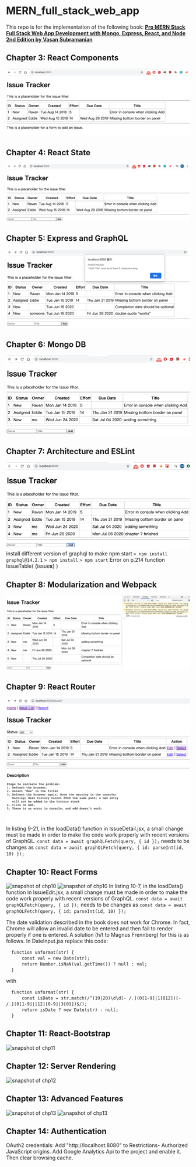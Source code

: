 # MERN_full_stack_web_app

This repo is for the implementation of the following book:
[**Pro MERN Stack Full Stack Web App Development with Mongo, Express, React, and Node 2nd Edition by Vasan Subramanian**](https://www.apress.com/gp/book/9781484243909)

## Chapter 3: React Components
![snapshot of chp3](./snapshot/chp3_snapshot.png)

## Chapter 4: React State
![snapshot of chp4](./snapshot/chp4_snapshot.png)

## Chapter 5: Express and GraphQL
![snapshot of chp5](./snapshot/chp5_snapshot.png)

## Chapter 6: Mongo DB
![snapshot of chp6](./snapshot/chp6_snapshot.png)

## Chapter 7: Architecture and ESLint
![snapshot of chp7](./snapshot/chp7_snapshot.png)
install different version of graphql to make npm start
`> npm install graphql@14.2.1`
`> npm install`
`> npm start`
Error on p.214 function IssueTable( {issue<b>s</b>} )

## Chapter 8: Modularization and Webpack
![snapshot of chp8](./snapshot/chp8_snapshot.png)

## Chapter 9: React Router
![snapshot of chp9](./snapshot/chp9_snapshot.png)
In listing 9-21, in the loadData() function in IssueDetail.jsx, a small change must be made in order to make the code work properly with recent versions of GraphQL.
  ```const data = await graphQLFetch(query, { id });```
needs to be changes as
  ```const data = await graphQLFetch(query, { id: parseInt(id, 10) });```

## Chapter 10: React Forms
![snapshot of chp10](./snapshot/chp10_1_snapshot.png)
![snapshot of chp10](./snapshot/chp10_2_snapshot.png)
 In listing 10-7, in the loadData() function in IssueEdit.jsx, a small change 
 must be made in order to make the code work properly with recent versions of GraphQL. 
  ```const data = await graphQLFetch(query, { id });```
needs to be changes as
  ```const data = await graphQLFetch(query, { id: parseInt(id, 10) });```

The date validation described in the book does not work for Chrome. In fact, Chrome will allow an invalid date to be entered and then fail to render properly if one is entered. A solution (h/t to Magnus Frennberg) for this is as follows. In DateInput.jsx replace this code:

```
  function unformat(str) {
      const val = new Date(str);
      return Number.isNaN(val.getTime()) ? null : val;
  }
```
with
```
  function unformat(str) {
      const isDate = str.match(/^(19|20)\d\d[- /.](0[1-9]|1[012])[- /.](0[1-9]|[12][0-9]|3[01])$/);
      return isDate ? new Date(str) : null;
  }
```

## Chapter 11: React-Bootstrap
![snapshot of chp11](./snapshot/chp11_snapshot.png)

## Chapter 12: Server Rendering
![snapshot of chp12](./snapshot/chp12_snapshot.png)

## Chapter 13: Advanced Features
![snapshot of chp13](./snapshot/chp13_1_snapshot.png)
![snapshot of chp13](./snapshot/chp13_2_snapshot.png)

## Chapter 14: Authentication
OAuth2 credentials: Add "http://localhost:8080" to Restrictions- Authorized JavaScript origins. Add Google Analytics Api to the project and enable it. Then clear browsing cache.